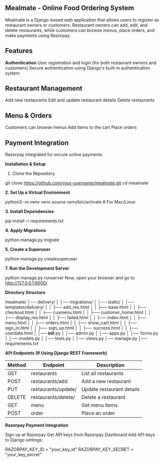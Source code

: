 **Mealmate - Online Food Ordering System**
-------------------------------------------------------------------------------------------------------------------------------------------------------------------------------------------
Mealmate is a Django-based web application that allows users to register as restaurant owners or customers. Restaurant owners can add, edit, and delete restaurants, while customers can browse menus, place orders, and make payments using Razorpay.

**Features**
--------------
**Authentication**
User registration and login (for both restaurant owners and customers)
Secure authentication using Django's built-in authentication system

**Restaurant Management**
-------------------------
Add new restaurants
Edit and update restaurant details
Delete restaurants

**Menu & Orders**
------------------
Customers can browse menus
Add items to the cart
Place orders

**Payment Integration**
-------------------
Razorpay integrated for secure online payments

**Installation & Setup**

1. Clone the Repository

git clone https://github.com/your-username/mealmate.git
cd mealmate

**2. Set Up a Virtual Environment**

python3 -m venv venv
source venv/bin/activate  # For Mac/Linux

**3. Install Dependencies**

pip install -r requirements.txt

**4. Apply Migrations**

python manage.py migrate

**5. Create a Superuser**

python manage.py createsuperuser

**7. Run the Development Server**

python manage.py runserver
Now, open your browser and go to http://127.0.0.1:8000/

**Directory Structure**

mealmate/
│── delivery/
│   │── migrations/
│   │── static/
│   │── templates/delivery/
│   │   ├── add_res.html
│   │   ├── base.html
│   │   ├── checkout.html
│   │   ├── cusmenu.html
│   │   ├── customer_home.html
│   │   ├── display_res.html
│   │   ├── failed.html
│   │   ├── index.html
│   │   ├── menu.html
│   │   ├── orders.html
│   │   ├── show_cart.html
│   │   ├── sign_in.html
│   │   ├── sign_up.html
│   │   ├── success.html
│   │   ├── userdata.html
│   │── __init__.py
│   │── admin.py
│   │── apps.py
│   │── forms.py
│   │── models.py
│   │── tests.py
│   │── views.py
│── manage.py
│── requirements.txt

**API Endpoints (If Using Django REST Framework)**

| Method  | Endpoint                    | Description               |
|---------|-----------------------------|---------------------------|
| GET     | restaurants                 | List all restaurants      |
| POST    | restaurants/add             | Add a new restaurant      |
| PUT     | restaurants/update/<id>     | Update restaurant details |
| DELETE  | restaurants/delete/<id>     | Delete a restaurant       |
| GET     | menu                        | Get menu items            |
| POST    | order                       | Place an order            |

**Razorpay Payment Integration**

Sign up at Razorpay
Get API keys from Razorpay Dashboard
Add API keys to Django settings:

RAZORPAY_KEY_ID = "your_key_id"
RAZORPAY_KEY_SECRET = "your_key_secret"
